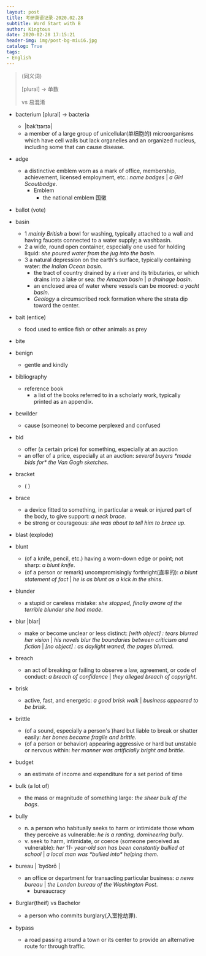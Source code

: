 ```yaml
---
layout: post
title: 考研英语记录-2020.02.28
subtitle: Word Start with B
author: Kingtous
date: 2020-02-28 17:15:21
header-img: img/post-bg-miui6.jpg
catalog: True
tags:
- English
---
```


> (同义词)
>
> [plural] -> 单数
>
> vs 易混淆

- bacterium [plural] $\rightarrow$ bacteria
    - |bakˈtɪərɪə|
    - a member of a large group of unicellular(单细胞的) microorganisms which have cell walls but lack organelles and an organized nucleus, including some that can cause disease.

- adge
    - a distinctive emblem worn as a mark of office, membership, achievement, licensed employment, etc.: *name badges* | *a Girl Scoutbadge*.
        - Emblem
            - the national emblem 国徽

- ballot (vote)

- basin
    - 1 *mainly British* a bowl for washing, typically attached to a wall and having faucets connected to a water supply; a washbasin. 
    - 2 a wide, round open container, especially one used for holding liquid: *she poured water from the jug into the basin*. 
    - 3 a natural depression on the earth's surface, typically containing water: *the Indian Ocean basin*. 
        - the tract of country drained by a river and its tributaries, or which drains into a lake or sea: *the Amazon basin* | *a drainage basin*.
        -  an enclosed area of water where vessels can be moored: *a yacht basin*.
        -  *Geology* a circumscribed rock formation where the strata dip toward the center.

- bait (entice)
    - food used to entice fish or other animals as prey
- bite

- benign
    - gentle and kindly

- bibliography
    - reference book
        - a list of the books referred to in a scholarly work, typically printed as an appendix.

- bewilder
    - cause (someone) to become perplexed and confused

- bid
    - offer (a certain price) for something, especially at an auction
    - an offer of a price, especially at an auction: *several buyers \*made bids for\* the Van Gogh sketches*.
- bracket
    - ( )

- brace
    - a device fitted to something, in particular a weak or injured part of the body, to give support: *a neck brace*.
    - be strong or courageous: *she was about to tell him to brace up*.

- blast (explode)

- blunt
    - (of a knife, pencil, etc.) having a worn-down edge or point; not sharp: *a blunt knife*.
    - (of a person or remark) uncompromisingly forthright(直率的): *a blunt statement of fact* | *he is as blunt as a kick in the shins*.
- blunder
    - a stupid or careless mistake: *she stopped, finally aware of the terrible blunder she had made*.
- blur |blər|
    - make or become unclear or less distinct: *[with object]* *: tears blurred her vision* | *his novels blur the boundaries between criticism and fiction* | *[no object]* *: as daylight waned, the pages blurred*.
- breach
    - an act of breaking or failing to observe a law, agreement, or code of conduct: *a breach of confidence* | *they alleged breach of copyright*.
- brisk
    - active, fast, and energetic: *a good brisk walk* | *business appeared to be brisk*.
- brittle
    -  (of a sound, especially a person's )hard but liable to break or shatter easily: *her bones became fragile and brittle*.
    -  (of a person or behavior) appearing aggressive or hard but unstable or nervous within: *her manner was artificially bright and brittle*.
- budget
    -  an estimate of income and expenditure for a set period of time
- bulk (a lot of)
    - the mass or magnitude of something large: *the sheer bulk of the bags*.
- bully
    - n. a person who habitually seeks to harm or intimidate those whom they perceive as vulnerable: *he is a ranting, domineering bully*.
    - v. seek to harm, intimidate, or coerce (someone perceived as vulnerable): *her 11- year-old son has been constantly bullied at school* | *a local man was \*bullied into\* helping them*.
- bureau  | ˈbyo͝orō |
    - an office or department for transacting particular business: *a news bureau* | *the London bureau of the Washington Post*.
        - bureaucracy
- Burglar(theif) vs Bachelor
    - a person who commits burglary(入室抢劫罪).

- bypass
    - a road passing around a town or its center to provide an alternative route for through traffic.